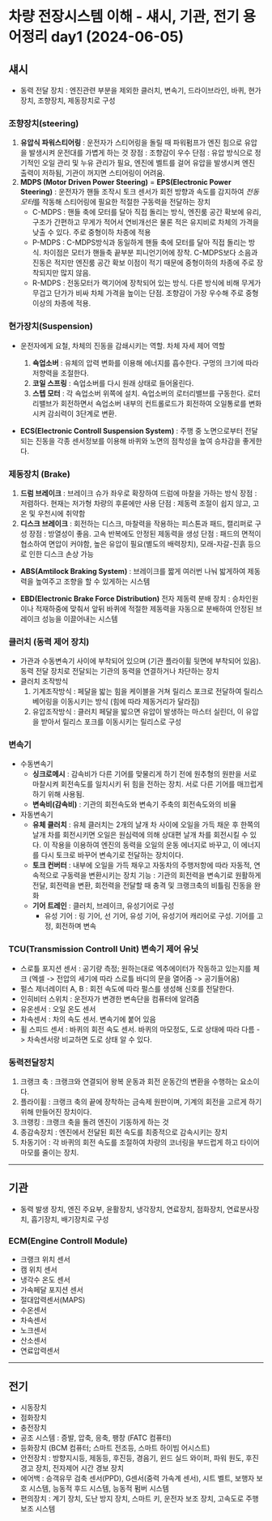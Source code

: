 # 차량 전장시스템 이해 - 섀시, 기관, 전기 용어정리 day1 (2024-06-05)

## 섀시
* 동력 전달 장치 : 엔진관련 부분을 제외한 클러치, 변속기, 드라이브라인, 바퀴, 현가장치, 조향장치, 제동장치로 구성
### 조향장치(steering)
  1. **유압식 파워스티어링** : 운전자가 스티어링을 돌릴 때 파워펌프가 엔진 힘으로 유압을 발생시켜 운전대를 가볍게 하는 것
     장점 : 조향감이 우수
     단점 : 유압 방식으로 정기적인 오일 관리 및 누유 관리가 필요, 엔진에 벨트를 걸어 유압을 발생시켜 엔진 출력이 저하됨, 기관이 꺼지면 스티어링이 어려움.
  2. **MDPS (Motor Driven Power Steering)** = **EPS(Electronic Power Steering)** : 운전자가 핸들 조작시 토크 센서가 회전 방향과 속도를 감지하여 *전동 모터*를 작동해 스티어링에 필요한 적절한 구동력을 전달하는 장치
     * C-MDPS : 핸들 축에 모터를 달아 직접 돌리는 방식, 엔진룸 공간 확보에 유리, 구조가 간편하고 무게가 적어서 연비개선은 물론 적은 유지비로 차체의 가격을 낮출 수 있다. 주로 중형이하 차종에 적용
     * P-MDPS : C-MDPS방식과 동일하게 핸들 축에 모터를 달아 직접 돌리는 방식. 차이점은 모터가 핸들축 끝부분 피니언기어에 장착. C-MDPS보다 소음과 진동은 적지만 엔진룸 공간 확보 이점이 적기 때문에 중형이하의 차종에 주로 장착되지만 많지 않음.
     * R-MDPS : 전동모터가 랙기어에 장착되어 있는 방식. 다른 방식에 비해 무게가 무겁고 단가가 비싸 차체 가격을 높이는 단점. 조향감이 가장 우수해 주로 중형 이상의 차종에 적용.

### 현가장치(Suspension)
* 운전자에게 요철, 차체의 진동을 감쇄시키는 역할. 차체 자세 제어 역할
  1. **쇽업소버** : 유체의 압력 변화를 이용해 에너지를 흡수한다. 구멍의 크기에 따라 저향력을 조절한다.
  2. **코일 스프링** : 쇽업소버를 다시 원래 상태로 들어올린다.
  3. **스텝 모터** : 각 쇽업소버 위쪽에 설치. 쇽업소버의 로터리밸브를 구동한다. 로터리밸브가 회전하면서 쇽업소버 내부의 컨트롤로드가 회전하여 오일통로를 변화시켜 감쇠력이 3단계로 변환.

* **ECS(Electronic Controll Suspension System)** : 주행 중 노면으로부터 전달되는 진동을 각종 센서정보를 이용해 바퀴와 노면의 점착성을 높여 승차감을 좋게한다.
     
### 제동장치 (Brake)
  1. **드럼 브레이크** : 브레이크 슈가 좌우로 확장하여 드럼에 마찰을 가하는 방식
     장점 : 저렴하다. 현재는 저가형 차량의 후륜에만 사용
     단점 : 제동력 조절이 쉽지 않고, 고온 및 우천시에 취약함
  2. **디스크 브레이크** : 회전하는 디스크, 마찰력을 작용하는 피스톤과 패드, 캘리퍼로 구성
     장점 : 방열성이 좋음. 고속 반복에도 안정된 제동력을 생성
     단점 : 패드의 면적이 협소하여 면압이 커야함, 높은 유압이 필요(별도의 배력장치), 모래-자갈-진흙 등으로 인한 디스크 손상 가능

* **ABS(Amtilock Braking System)** : 브레이크를 짧게 여러번 나눠 밟게하여 제동력을 높여주고 조향을 할 수 있게하는 시스템

* **EBD(Electronic Brake Force Distribution)** 전자 제동력 분배 장치 : 승차인원이나 적재하중에 맞춰서 앞뒤 바퀴에 적절한 제동력을 자동으로 분배하여 안정된 브레이크 성능을 이끌어내는 시스템
  
### 클러치 (동력 제어 장치)
* 가관과 수동변속기 사이에 부착되어 있으며 (기관 플라이휠 뒷면에 부착되어 있음). 동력 전달 장치로 전달되는 기관의 동력을 연결하거나 차단하는 장치
* 클러치 조작방식
    1. 기계조작방식 : 페달을 밟는 힘을 케이블을 거쳐 릴리스 포크로 전달하여 릴리스 베어링을 이동시키는 방식 (힘에 따라 제동거리가 달라짐)
    2. 유압조작방식 : 클러치 페달을 밟으면 유압이 발생하는 마스터 실린더, 이 유압을 받아서 릴리스 포크를 이동시키는 릴리스로 구성

### 변속기
* 수동변속기
    - **싱크로메시** : 감속비가 다른 기어를 맞물리게 하기 전에 원추형의 원판을 서로 마찰시켜 회전속도를 일치시키 뒤 힘을 전하는 장치. 서로 다른 기어를 매끄럽게 하기 위해 사용됨.
    - **변속비(감속비)** : 기관의 회전속도와 변속기 주축의 회전속도와의 비율
* 자동변속기
  - **유체 클러치** : 유체 클러치는 2개의 날개 차 사이에 오일을 가득 채운 후 한쪽의 날개 차를 회전시키면 오일은 원심력에 의해 상대편 날개 차를 회전시킬 수 있다. 이 작용을 이용하여 엔진의 동력을 오일의 운동 에너지로 바꾸고, 이 에너지를 다시 토크로 바꾸어 변속기로 전달하는 장치이다.
  - **토크 컨버터** : 내부에 오일을 가득 채우고 자동차의 주행저항에 따라 자동적, 연속적으로 구동력을 변환시키는 장치
      기능 : 기관의 회전력을 변속기로 원활하게 전달, 회전력을 변환, 회전력을 전달할 때 충격 및 크랭크축의 비틀림 진동을 완화
  - **기어 트레인** : 클러치, 브레이크, 유성기어로 구성
    - 유성 기어 : 링 기어, 선 기어, 유성 기어, 유성기어 캐리어로 구성. 기어를 고정, 회전하며 변속

### TCU(Transmission Controll Unit) 변속기 제어 유닛
- 스로틀 포지션 센서 : 공기량 측정; 원하는대로 엑추에이터가 작동하고 있는지를 체크 (엑셀 -> 전압의 세기에 따라 스로틀 바디의 문을 열어줌 -> 공기들어옴)
- 펄스 제너레이터 A, B : 회전 속도에 따라 펄스를 생성해 신호를 전달한다.
- 인히비터 스위치 : 운전자가 변경한 변속단을 컴퓨터에 알려줌
- 유온센서 : 오일 온도 센서
- 차속센서 : 차의 속도 센서. 변속기에 붙어 있음
- 휠 스피드 센서 : 바퀴의 회전 속도 센서. 바퀴의 마모정도, 도로 상태에 따라 다름 -> 차속센서랑 비교하면 도로 상태 알 수 있다.

### 동력전달장치
1. 크랭크 축 : 크랭크와 연결되어 왕복 운동과 회전 운동간의 변환을 수행하는 요소이다.
2. 플라이휠 : 크랭크 축의 끝에 장착하는 금속제 원판이며, 기계의 회전을 고르게 하기 위해 만들어진 장치이다.
3. 크랭킹 : 크랭크 축을 돌려 엔진이 기동하게 하는 것
4. 종감속장치 : 엔진에서 전달된 회전 속도를 최종적으로 감속시키는 장치
5. 차동기어 : 각 바퀴의 회전 속도를 조절하여 차량의 코너링을 부드럽게 하고 타이어 마모를 줄이는 장치.
---
## 기관
* 동력 발생 장치, 엔진 주요부, 윤활장치, 냉각장치, 연료장치, 점화장치, 연료분사장치, 흡기장치, 배기장치로 구성

### ECM(Engine Controll Module)
- 크랭크 위치 센서
- 캠 위치 센서
- 냉각수 온도 센서
- 가속페달 포지션 센서
- 절대압력센서(MAPS)
- 수온센서
- 차속센서
- 노크센서
- 산소센서
- 연료압력센서
---
## 전기
- 시동장치
- 점화장치
- 충전장치
- 공조 시스템 : 증발, 압축, 응축, 팽창 (FATC 컴퓨터)
- 등화장치 (BCM 컴퓨터; 스마트 전조등, 스마트 하이빔 어시스트)
- 안전장치 : 방향지시등, 제동등, 후진등, 경음기, 윈드 실드 와이퍼, 파워 원도, 후진경고 장치, 전자제어 시간 경보 장치
- 에어백 : 승객유무 검축 센서(PPD), G센서(중력 가속계 센서), 시트 벨트, 보행자 보호 시스템, 능동적 후드 시스템, 능동적 펌버 시스템
- 편의장치 : 계기 장치, 도난 방지 장치, 스마트 키, 운전자 보조 장치, 고속도로 주행 보조 시스템
